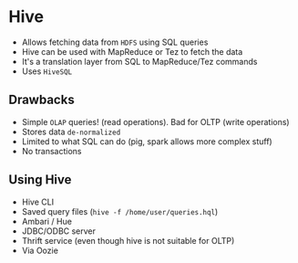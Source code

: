 # Hive

- Allows fetching data from `HDFS` using SQL queries
- Hive can be used with MapReduce or Tez to fetch the data
- It's a translation layer from SQL to MapReduce/Tez commands
- Uses `HiveSQL`

## Drawbacks

- Simple `OLAP` queries! (read operations). Bad for OLTP (write operations)
- Stores data `de-normalized`
- Limited to what SQL can do (pig, spark allows more complex stuff)
- No transactions

## Using Hive

- Hive CLI
- Saved query files (`hive -f /home/user/queries.hql`)
- Ambari / Hue
- JDBC/ODBC server
- Thrift service (even though hive is not suitable for OLTP)
- Via Oozie

